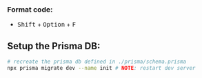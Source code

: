 ### Format code:

- <kbd>Shift</kbd> + <kbd>Option</kbd> + <kbd>F</kbd>

## Setup the Prisma DB:

```bash
# recreate the prisma db defined in ./prisma/schema.prisma
npx prisma migrate dev --name init # NOTE: restart dev server
```
